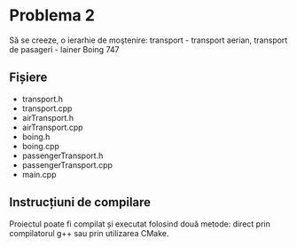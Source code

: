 # Problema 2

Să se creeze, o ierarhie de moştenire: transport - transport aerian, transport de pasageri - lainer Boing 747


## Fișiere
- transport.h
- transport.cpp
- airTransport.h 
- airTransport.cpp
- boing.h 
- boing.cpp
- passengerTransport.h 
- passengerTransport.cpp
- main.cpp

## Instrucțiuni de compilare
Proiectul poate fi compilat și executat folosind două metode: direct prin compilatorul g++ sau prin utilizarea CMake.